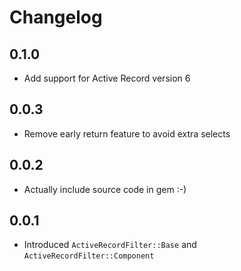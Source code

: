 # Changelog

## 0.1.0

 - Add support for Active Record version 6

## 0.0.3

 - Remove early return feature to avoid extra selects

## 0.0.2

 - Actually include source code in gem :-)

## 0.0.1

 - Introduced `ActiveRecordFilter::Base` and `ActiveRecordFilter::Component`
